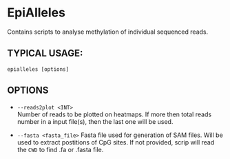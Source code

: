 # EpiAlleles  
Contains scripts to analyse methylation of individual sequenced reads.

## TYPICAL USAGE:  
`epialleles [options]`  

## OPTIONS  
* `--reads2plot <INT>`  
Number of reads to be plotted on heatmaps. If more then total reads number in a input file(s), then the last one will be used.

* `--fasta <fasta_file>`
Fasta file used for generation of SAM files. Will be used to extract postitions of CpG sites. If not provided, scrip will read the `CWD` to find .fa or .fasta file.  
 